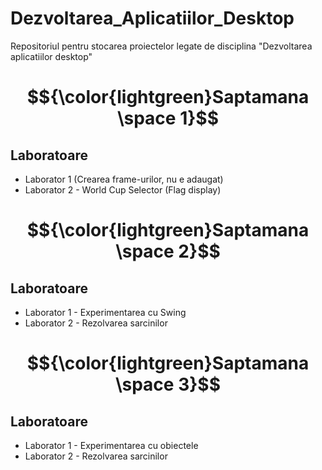 # Dezvoltarea_Aplicatiilor_Desktop
Repositoriul pentru stocarea proiectelor legate de disciplina "Dezvoltarea aplicatiilor desktop"
#
# $${\color{lightgreen}Saptamana \space 1}$$
  ## Laboratoare
  - Laborator 1 (Crearea frame-urilor, nu e adaugat)
  - Laborator 2 - World Cup Selector (Flag display)
#
# $${\color{lightgreen}Saptamana \space 2}$$
  ## Laboratoare
  - Laborator 1 - Experimentarea cu Swing
  - Laborator 2 - Rezolvarea sarcinilor
#
# $${\color{lightgreen}Saptamana \space 3}$$
  ## Laboratoare
  - Laborator 1 - Experimentarea cu obiectele
  - Laborator 2 - Rezolvarea sarcinilor
